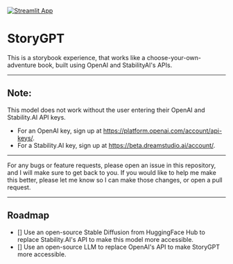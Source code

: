 [![Streamlit App](https://static.streamlit.io/badges/streamlit_badge_black_white.svg)](https://storybook-gpt.streamlit.app)

# StoryGPT

This is a storybook experience, that works like a choose-your-own-adventure book, built using OpenAI and StabilityAI's APIs.

----

## Note:
This model does not work without the user entering their OpenAI and Stability.AI API keys.

- For an OpenAI key, sign up at https://platform.openai.com/account/api-keys/.
- For a Stability.AI key, sign up at https://beta.dreamstudio.ai/account/.

----

For any bugs or feature requests, please open an issue in this repository, and I will make sure to get back to you.
If you would like to help me make this better, please let me know so I can make those changes, or open a pull request.

----

## Roadmap
- [] Use an open-source Stable Diffusion from HuggingFace Hub to replace Stability.AI's API to make this model more accessible.
- [] Use an open-source LLM to replace OpenAI's API to make StoryGPT more accessible.
